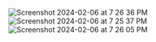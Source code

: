 ![Screenshot 2024-02-06 at 7 26 36 PM](https://github.com/bilalelsayed97/xylophone/assets/133275598/b6364f7a-46a1-476d-972d-2efe2828bbd6)
![Screenshot 2024-02-06 at 7 25 37 PM](https://github.com/bilalelsayed97/xylophone/assets/133275598/f643eb7d-ee9b-4f00-8e0a-1a51b47750d3)
![Screenshot 2024-02-06 at 7 26 05 PM](https://github.com/bilalelsayed97/xylophone/assets/133275598/740c7502-a39b-4641-802c-81f5c190b5b1)
